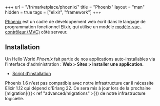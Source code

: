 +++
url = "/fr/marketplace/phoenix/"
title = "Phoenix"
layout = "man"
hidden = true
tags = ["elixir", "framework"]
+++

[Phoenix](https://www.phoenixframework.org/) est un cadre de développement web écrit dans le langage de programmation fonctionnel Elixir, qui utilise un modèle [modèle-vue-contrôleur (MVC)](https://fr.wikipedia.org/wiki/Mod%C3%A8le-vue-contr%C3%B4leur) côté serveur.

## Installation

Un Hello World *Phoenix* fait partie de nos applications auto-installables via l'interface d'administration : **Web > Sites > Installer une application**.

- [Script d'installation](https://admin.alwaysdata.com/site/application/script/23/detail/)

Phoenix 1.6 n'est pas compatible avec notre infrastructure car il nécessite Elixir 1.12 qui dépend d'Erlang 22. Ce sera mis à jour lors de la prochaine [migration]({{< ref "advanced/migrations" >}}) de notre infrastructure logicielle.
